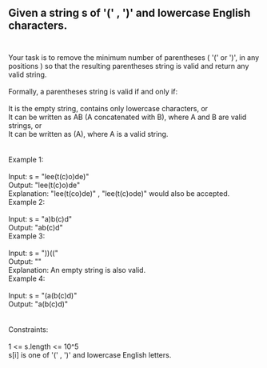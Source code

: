 ## Given a string s of '(' , ')' and lowercase English characters. <br> <br> 
Your task is to remove the minimum number of parentheses ( '(' or ')', in any positions ) so that the resulting parentheses string is valid and return any valid string. <br> <br> 
Formally, a parentheses string is valid if and only if: <br> <br> 
It is the empty string, contains only lowercase characters, or <br> 
It can be written as AB (A concatenated with B), where A and B are valid strings, or <br> 
It can be written as (A), where A is a valid string. <br> <br> <br> 
Example 1: <br> <br> 
Input: s = "lee(t(c)o)de)" <br> 
Output: "lee(t(c)o)de" <br> 
Explanation: "lee(t(co)de)" , "lee(t(c)ode)" would also be accepted. <br> 
Example 2: <br> <br> 
Input: s = "a)b(c)d" <br> 
Output: "ab(c)d" <br> 
Example 3: <br> <br> 
Input: s = "))((" <br> 
Output: "" <br> 
Explanation: An empty string is also valid. <br> 
Example 4: <br> <br> 
Input: s = "(a(b(c)d)" <br> 
Output: "a(b(c)d)" <br> <br> <br> 
Constraints: <br> <br> 
1 <= s.length <= 10^5 <br> 
s[i] is one of  '(' , ')' and lowercase English letters. <br> 
